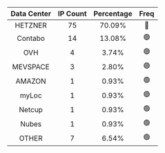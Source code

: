 | Data Center | IP Count | Percentage | Freq |
|:------------:|:--------:|:-----------:|:-----:|
| HETZNER | 75 | 70.09% | 🔴 |
| Contabo | 14 | 13.08% | 🟢 |
| OVH | 4 | 3.74% | 🟢 |
| MEVSPACE | 3 | 2.80% | 🟢 |
| AMAZON | 1 | 0.93% | 🟢 |
| myLoc | 1 | 0.93% | 🟢 |
| Netcup | 1 | 0.93% | 🟢 |
| Nubes | 1 | 0.93% | 🟢 |
| OTHER | 7 | 6.54% | 🟢 |